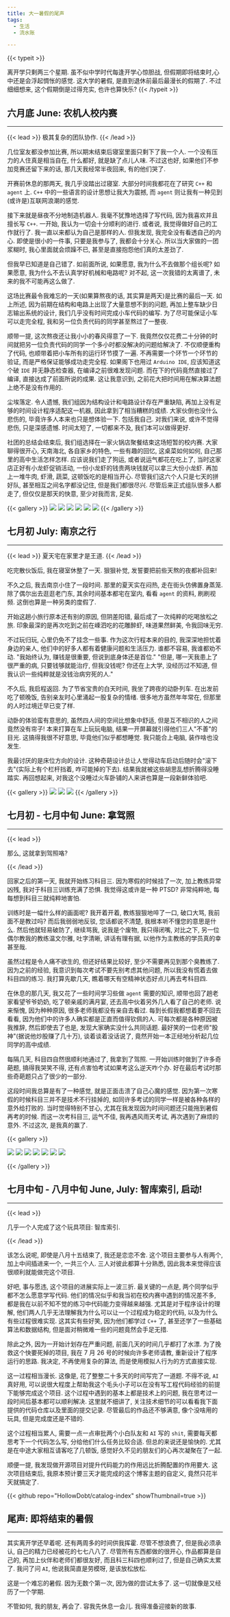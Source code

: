 ```yaml
---
title: 大一暑假的尾声
tags:
  - 生活
  - 流水账

---
```


{{< typeit >}}

离开学只剩两三个星期. 虽不似中学时代每逢开学心惊胆战, 但假期即将结束时,心中还是会浮起惆怅的感觉. 这大学的暑假, 是直到退休前最后最漫长的假期了. 不过细细想来, 这个假期倒是过得充实, 也许也算快乐?
{{< /typeit >}}

## 六月底 June: 农机人校内赛

---

{{< lead >}}
极其复杂的团队协作.
{{< /lead >}}

几位室友都没参加比赛, 所以期末结束后寝室里面只剩下了我一个人. 一个没有压力的人住真是相当自在, 什么都好, 就是缺了点儿人味. 不过这也好, 如果他们不参加竞赛还留下来的话, 那几天我经常半夜回来, 有的他们哭了.

开赛前休息的那两天, 我几乎没踏出过寝室. 大部分时间我都花在了研究 `C++` 和  `agent` 上. `C++` 中的一些语言的设计思想让我大为震撼, 而 `agent` 则让我有一种见到(或许是)互联网浪潮的感觉.

接下来就是昼夜不分地制造机器人. 我毫不犹豫地选择了写代码, 因为我喜欢并且擅长写 `C++`. 一开始, 我认为一切会十分顺利的进行. 或者说, 我觉得做好自己的工作就行了. 我一直以来都认为自己是那样的人. 但我发现, 我完全没有看透自己的内心. 即使是很小的一件事, 只要是我参与了, 我都会十分关心. 所以当大家做的一团浆糊时, 我心里面就会烦躁不已, 甚至是直接抱怨他们真的太差劲了.

但我早已知道是自己错了. 如前面所说, 如果愿意, 我为什么不去做那个组长呢? 如果愿意, 我为什么不去认真学好机械和电路呢? 对不起, 这一次我错的太离谱了, 未来的我不可能再这么做了.

这场比赛最令我难忘的一天(如果算熬夜的话, 其实算是两天)是比赛的最后一天. 如上所述, 因为前期在结构和电路上出现了大量意想不到的问题, 再加上整车缺少日志输出系统的设计, 我们几乎没有时间完成小车代码的编写. 为了尽可能保证小车可以走完全程, 我和另一位负责代码的同学甚至熬过了一整夜. 

顺带一提, 这次熬夜还让我小小的春风得意了一下. 我竟然仅仅花费二十分钟的时间就把另一位负责代码的同学一个多小时都没解决的问题给解决了. 不仅顺便重构了代码, 也顺带着把小车所有的运行环节摸了一遍. 不再需要一个环节一个环节的验证, 而是严格保证能够成功走完全程. 如果阁下也用过 `Arduino IDE`, 应该知道这个破 `IDE` 并无静态检查器, 在编译之前很难发现问题. 而在下的代码竟然直接过了编译, 直接达成了前面所说的成果. 这让我意识到, 之前花大把时间用在解决算法题上绝不是没有作用的.

尘埃落定. 令人遗憾, 我们组因为结构设计和电路设计存在严重缺陷, 再加上没有足够的时间设计程序适配这一机器, 因此拿到了相当糟糕的成绩. 大家伙倒也没什么悲伤的, 毕竟许多人本来也只是想体验一下. 包括我自己. 对我们来说, 或许不觉得悲伤, 只是深感遗憾. 时间太短了, 一切都来不及, 我们本可以做得更好.

社团的总结会结束后, 我们组选择在一家火锅店聚餐结束这场短暂的校内赛. 大家聊得很开心, 天南海北, 各自家乡的特色, 一些有趣的回忆, 这桌菜如何如何, 自己那里的高中生活怎样怎样. 应该说我们走了狗运, 或者说运气都花在吃上了, 当时这家店正好有小龙虾促销活动, 一份小龙虾的钱贵两块钱就可以拿三大份小龙虾. 再加上一堆牛肉, 虾滑, 蔬菜, 这顿饭吃的是相当开心. 尽管我们这六个人只是七天的拼好队, 甚至相互之间名字都没记住, 但是我们都很尽兴. 尽管后来正式组队很多人都走了, 但仅仅是那天的快意, 至少对我而言, 足矣.

{{< gallery >}}
  <img src="CBB21F88-54BB-4FB3-A61E-494620A7C7C0_1_105_c.jpeg" class="grid-w50" />
  <img src="5111751288719_.pic.jpg" class="grid-w50" />
  <img src="5111751288719_.pic.jpg" class="grid-w50" />
  <img src="3031751165154_.pic.jpg" class="grid-w50" />
  <img src="331750867622_.pic.jpg" class="grid-w50" />
  <img src="871750948428_.pic.jpg" class="grid-w50" />
{{< /gallery >}}


## 七月初 July: 南京之行

---

{{< lead >}}
夏天宅在家里才是王道.
{{< /lead >}}

吃完散伙饭后, 我在寝室休整了一天. 狠狠补觉, 发誓要把前些天熬的夜都补回来!

不久之后, 我去南京小住了一段时间. 那里的夏天实在闷热, 走在街头仿佛置身蒸笼. 除了偶尔出去逛逛老门东, 其余时间基本都宅在室内, 看看 `agent` 的资料, 刷刷视频. 这倒也算是一种另类的度假了.

开始这趟小旅行原本还有别的原因, 但阴差阳错, 最后成了一次纯粹的吃喝放松之旅. 印象最深的是再次吃到之前在嵊泗吃的花雕醉虾, 味道果然鲜美, 令我回味无穷.

不过玩归玩, 心里仍免不了挂念一些事. 作为这次行程本来的目的, 我深深地担忧着身边的亲人, 他们中的好多人都有着健康问题和生活压力. 谁都不容易, 我谁都劝不动. "我始终认为, 赚钱是很重要, 但说到底身体还是首位." "但是, 哪一天我患上了很严重的病, 只要钱够就能治疗, 但我没钱呢? 你还在上大学, 没经历过不知道, 但我认识一些纯粹就是没钱治病穷死的人." 

不久后, 我启程返回. 为了节省宝贵的白天时间, 我坐了跨夜的动卧列车. 在出发前吃了顿晚饭, 告别亲友时心里涌起一股复杂的情绪. 很多地方虽然年年常在, 但那里的人时过境迁早已变了样.

动卧的体验蛮有意思的, 虽然四人间的空间比想象中舒适, 但是互不相识的人之间竟然没有帘子! 本来打算在车上玩玩电脑, 结果一开屏幕就引得他们三人"不善"的目光. 这搞得我很不好意思, 毕竟他们似乎都想睡觉. 我只能合上电脑, 装作啥也没发生.

我最讨厌的是床位方向的设计. 这种奇葩设计总让人觉得动车启动后随时会"滚下去"(实际上有个栏杆挡着, 咋可能掉的下去). 结果我就被这些胡思乱想折腾得没睡踏实. 再回想起来, 对我这个没睡过火车卧铺的人来讲也算是一段新鲜体验吧.

{{< gallery >}}
	<img src="6C3EEE7D-DD7C-4CA2-96C5-BFD89C14C101_1_105_c.jpeg"  class="grid-w33">
	<img src="43D1E272-263B-42D4-AD6F-5138459BCE5F_1_105_c.jpeg" class="grid-w33" />
	<img src="FACFE899-02FE-4E1F-AEB5-BEAACA2E231C_1_105_c.jpeg" class="grid-w33">
{{< /gallery >}}


## 七月初 - 七月中旬 June: 拿驾照

---

{{< lead >}}

那么, 这就拿到驾照咯?

{{< /lead >}}

回家之后的第一天, 我就开始练习科目三. 因为寒假的时候挂了一次, 加上教练异常凶残, 我对于科目三训练充满了恐惧. 我觉得这或许是一种 PTSD? 非常纯粹地, 每每想到科目三就纯粹地害怕.

训练时是一幅什么样的画面呢? 我开着开着, 教练狠狠地啐了一口, 破口大骂, 我前面不是教过吗? 而后我弱弱地反驳, 您话都说不清楚, 我根本听不懂您的意思是什么. 然后他就轻易破防了, 继续骂我, 说我是个废物, 我只得闭嘴, 对比之下, 另一位偶尔教我的教练温文尔雅, 吐字清晰, 讲话有理有据, 以他作为主教练的学员真的幸甚至哉. 

虽然过程是令人痛不欲生的, 但还好结果比较好, 至少不需要再见到那个臭教练了. 因为之前的经验, 我意识到每次考试不要先别考虑其他问题, 所以我没有慌着去做科目四的练习. 我打算先歇几天, 瞧着哪天有空精神状态好点儿再去考科目四.

在休息的那几天, 我又花了一些时间学习些做 `agent` 需要的知识, 顺带也回了趟老家看望爷爷奶奶, 吃了顿亲戚的满月宴, 还去高中伙着另外几人看了自己的老师. 说来惭愧, 因为种种原因, 很多老师我都没有亲自去看过. 每到长假我都想着要不回去看看, 因为他们中的许多人确实都是正直而值得钦佩的人. 可每次都是各种原因被我推辞, 然后即使去了也是, 发现大家确实没什么共同话题. 最好笑的一位老师"股神"(据说他炒股赚了几十万), 谈着谈着没话说了, 竟然开始一本正经地分析起几位同学的高中成绩.

每隔几天, 科目四自然很顺利地通过了, 我拿到了驾照. 一开始训练时做到了许多奇葩题, 搞得我哭笑不得, 还有点害怕考试如果考这么逆天咋个办. 好在最后考试时那些奇葩题只占了很少的一部分.

这段时间我总算是有了一种感觉, 就是正面击溃了自己心魔的感觉. 因为第一次寒假的时候科目三并不是技术不行挂掉的, 如同许多考试的同学一样是被各种各样的意外给打败的. 当时觉得特别不甘心, 尤其在我发现因为时间问题还只能拖到暑假再考的时候. 而这一次考科目三, 运气不佳, 我再遇风雨天考试, 再次遇到了麻烦的意外. 不过这次, 是我真的赢了.

{{< gallery >}}

<img src="F6C7561F-EF05-4D53-BBE9-53384CBCA554_1_105_c.jpeg" class="grid-w50">

<img src="CB1F939F-74B5-45B4-9469-69AE2792EA4D_1_105_c.jpeg" class="grid-w50">

<img src="7DE65319-A0E7-4B7D-A0AF-14D3AC36BF11_1_105_c.jpeg" class="grid-w50">

<img src="8DF3A65B-2149-4160-9D7B-4B505BB81C5F_1_105_c.jpeg" class="grid-w50">

<img src="E5C86286-F149-461D-B9D4-25DC3CFD02D9_1_105_c.jpeg" class="grid-w50">

<img src="BC093989-E34B-470A-B518-AC3759A3B494_1_105_c.jpeg" class="grid-w50">

<img src="BE046479-756C-4BEE-9128-E0E23B6CA1D0_1_105_c.jpeg" class="grid-w50">

{{< /gallery >}}



## 七月中旬 - 八月中旬 June, July: 智库索引, 启动!

---

{{< lead >}}

几乎一个人完成了这个玩具项目: 智库索引.

{{< /lead >}}

该怎么说呢, 即使是八月十五结束了, 我还是恋恋不舍. 这个项目主要参与人有两个, 加上中间插进来一个, 一共三个人. 三人对彼此都算十分熟悉, 因此我本来觉得应该很顺利就能做完这个项目. 

好吧, 事与愿违, 这个项目的进展实际上一波三折. 最关键的一点是, 两个同学似乎都不怎么愿意学写代码. 他们的情况似乎和我当初在校内赛中遇到的情况差不多, 都是我在以前不知不觉的练习中代码能力变得越来越强. 尤其是对于程序设计的理解, 他们两人几乎无法理解我为什么可以让一个过程成为稳定的代码, 以及为什么有些过程很难实现. 这其实有些好笑, 因为他们都学过 `C++` 了, 甚至还学了一些基础算法和数据结构, 但是面对稍微难一些的问题竟然会手足无措.

除此之外, 因为一开始计划存在严重问题, 前面几天的时间几乎都打了水漂. 为了挽救这个快要死掉的项目, 我在 7 月 26 号的时候向许多老师请教, 重新设计了程序运行的思路. 我决定, 不再使用复杂的算法, 而是使用模拟人行为的方式直接实现.

这一过程相当漫长. 这像是, 花了整整二十多天的时间写完了一道题. 不得不说, `AI` 真好用, 可以说很大程度上帮助我这个毛头小子可以在没有写工程代码经验的前提下能够完成这个项目. 这个过程中遇到的基本上都是技术上的问题, 我在思考过一段时间后基本都可以顺利解决. 这里就不细讲了, 关注技术细节的可以看看我下面提供的代码仓库以及里面的提交记录. 尽管最后的作品还不够满意, 像个没啥用的玩具, 但是完成度还是不错的.

这个过程相当累人, 需要一点一点审批两个小白队友和 `AI` 写的 `shit`, 需要每天都思考下一个代码怎么写, 分给他们什么任务比较合适. 但总的来说还是愉快的. 尤其是在中途大家相互请客吃了几顿饭, 感觉好久不见的朋友们的心再次凝聚在了一起.

顺便一提, 我发现做开源项目对提升代码能力的作用远比折腾配置的作用要大. 这次项目结束后, 我原本预计要三天才能完成的这个博客主题的自定义, 竟然只花半天就搞定了.

{{< github repo="HollowDobt/catalog-index" showThumbnail=true >}}

## 尾声: 即将结束的暑假

---

其实离开学还早着呢. 还有两周多的时间供我挥霍. 尽管不想浪费了, 但是我必须承认, 自己的精力已经被花的七七八八了. 尽管所有东西都做的很开心, 作品都算是自己的, 再加上伙伴和老师们都很友好, 而且科三科四也顺利过了, 但是自己确实太累了. 我问了问 `AI`, 他说我简直是劳模呀, 是该放松放松.

这是一个难忘的暑假. 因为无数个第一次, 因为做的尝试太多了. 这一切就像是又经历了一个学期.

不管如何, 我的朋友, 再会了. 容我先休息一会儿. 我得准备迎接新的故事.